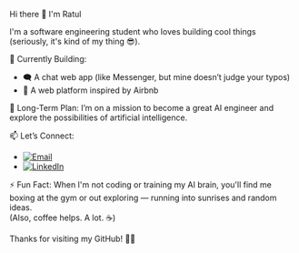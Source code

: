 Hi there 👋 I'm Ratul

I'm a software engineering student who loves building cool things (seriously, it's kind of my thing 😎).  

🚧 Currently Building:
- 🗨️ A chat web app (like Messenger, but mine doesn’t judge your typos)
- 🏡 A web platform inspired by Airbnb

🧠 Long-Term Plan:
I’m on a mission to become a great AI engineer and explore the possibilities of artificial intelligence.

📫 Let’s Connect:
- [![Email](https://img.shields.io/badge/Email-ratulbhuiyan001@gmail.com-D14836?style=flat&logo=gmail&logoColor=white)](mailto:ratulbhuiyan001@gmail.com) 
- [![LinkedIn](https://img.shields.io/badge/LinkedIn-ratul--bhuiyan01-0077B5?style=flat&logo=linkedin&logoColor=white)](https://www.linkedin.com/in/ratul-bhuiyan01/)

⚡ Fun Fact:
When I'm not coding or training my AI brain, you'll find me boxing at the gym or out exploring — running into sunrises and random ideas.  
(Also, coffee helps. A lot. ☕)


Thanks for visiting my GitHub! 👨‍💻

